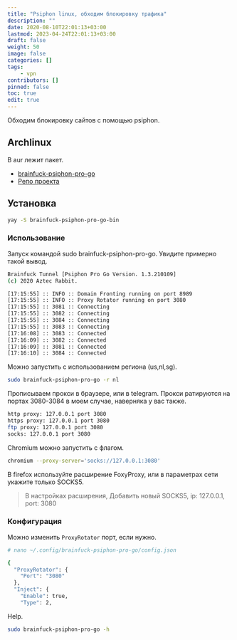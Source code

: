 ```yaml
---
title: "Psiphon linux, обходим блокировку трафика"
description: ""
date: 2020-08-10T22:01:13+03:00
lastmod: 2023-04-24T22:01:13+03:00
draft: false
weight: 50
image: false
categories: []
tags:
    - vpn
contributors: []
pinned: false
toc: true
edit: true
---
```


Обходим блокировку сайтов с помощью psiphon.

## Archlinux

В aur лежит пакет.

- [brainfuck-psiphon-pro-go](https://aur.archlinux.org/packages/brainfuck-psiphon-pro-go-bin/)
- [Репо проекта](https://github.com/aztecrabbit/brainfuck-psiphon-pro-go)

## Установка

```bash
yay -S brainfuck-psiphon-pro-go-bin
```

### Использование

Запуск командой sudo brainfuck-psiphon-pro-go. Увидите примерно такой вывод.

```bash
Brainfuck Tunnel [Psiphon Pro Go Version. 1.3.210109]
(c) 2020 Aztec Rabbit.

[17:15:55] :: INFO :: Domain Fronting running on port 8989
[17:15:55] :: INFO :: Proxy Rotator running on port 3080
[17:15:55] :: 3081 :: Connecting
[17:15:55] :: 3082 :: Connecting
[17:15:55] :: 3084 :: Connecting
[17:15:55] :: 3083 :: Connecting
[17:16:08] :: 3083 :: Connected
[17:16:09] :: 3082 :: Connected
[17:16:09] :: 3081 :: Connected
[17:16:10] :: 3084 :: Connected
```

Можно запустить с использованием региона (us,nl,sg).

```bash
sudo brainfuck-psiphon-pro-go -r nl
```

Прописываем прокси в браузере, или в telegram. Прокси ратируются на портах 3080-3084 в моем случае, наверняка у вас также.

```bash
http proxy: 127.0.0.1 port 3080
https proxy: 127.0.0.1 port 3080
ftp proxy: 127.0.0.1 port 3080
socks: 127.0.0.1 port 3080
```

Chromium можно запустить с флагом.

```bash
chromium --proxy-server='socks://127.0.0.1:3080'
```

В firefox используйте расширение FoxyProxy, или в параметрах сети укажите только SOCKS5.

> В настройках расширения, Добавить новый SOCKS5, ip: 127.0.0.1, port: 3080

### Конфигурация

Можно изменить `ProxyRotator` порт, если нужно.

```bash
# nano ~/.config/brainfuck-psiphon-pro-go/config.json

{
  "ProxyRotator": {
    "Port": "3080"
  },
  "Inject": {
    "Enable": true,
    "Type": 2,
```

Help.

```bash
sudo brainfuck-psiphon-pro-go -h
```

